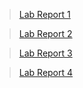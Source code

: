 > [Lab Report 1](lab-report-1-week-2.md)

> [Lab Report 2](lab-report-2-week-4.md)

> [Lab Report 3](lab-report-3-week-6.md)

> [Lab Report 4](lab-report-4-week-8.md)
